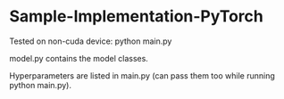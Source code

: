# Sample-Implementation-PyTorch

Tested on non-cuda device: python main.py 

model.py contains the model classes.

Hyperparameters are listed in main.py (can pass them too while running python main.py).
